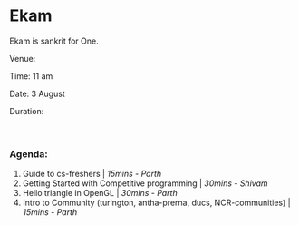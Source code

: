 # Ekam
Ekam is sankrit for One.

Venue:

Time: 11 am

Date: 3 August

Duration: 
<br><br><br>
### Agenda:

1. Guide to cs-freshers | _15mins - Parth_
2. Getting Started with Competitive programming | _30mins - Shivam_
3. Hello triangle in OpenGL | _30mins - Parth_
4. Intro to Community (turington, antha-prerna, ducs, NCR-communities) | _15mins - Parth_


